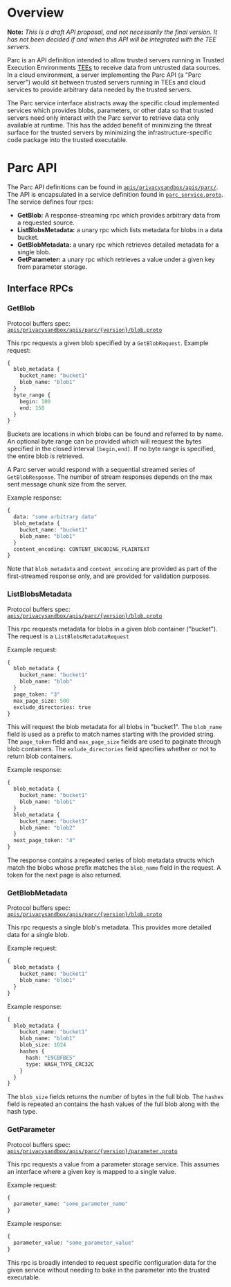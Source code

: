 # Overview

**Note:** _This is a draft API proposal, and not necessarily the final version. It has not been
decided if and when this API will be integrated with the TEE servers._

Parc is an API definition intended to allow trusted servers running in Trusted Execution
Environments
[TEEs](https://github.com/privacysandbox/protected-auction-services-docs/blob/main/public_cloud_tees.md)
to receive data from untrusted data sources. In a cloud environment, a server implementing the Parc
API (a "Parc server") would sit between trusted servers running in TEEs and cloud services to
provide arbitrary data needed by the trusted servers.

The Parc service interface abstracts away the specific cloud implemented services which provides
blobs, parameters, or other data so that trusted servers need only interact with the Parc server to
retrieve data only available at runtime. This has the added benefit of minimizing the threat surface
for the trusted servers by minimizing the infrastructure-specific code package into the trusted
executable.

# Parc API

The Parc API definitions can be found in
[`apis/privacysandbox/apis/parc/`](/apis/privacysandbox/apis/parc/). The API is encapsulated in a
service definition found in
[`parc_service.proto`](/apis/privacysandbox/apis/parc/v0/parc_service.proto). The service defines
four rpcs:

-   **GetBlob:** A response-streaming rpc which provides arbitrary data from a requested source.
-   **ListBlobsMetadata:** a unary rpc which lists metadata for blobs in a data bucket.
-   **GetBlobMetadata:** a unary rpc which retrieves detailed metadata for a single blob.
-   **GetParameter:** a unary rpc which retrieves a value under a given key from parameter storage.

## Interface RPCs

### GetBlob

Protocol buffers spec:
[`apis/privacysandbox/apis/parc/{version}/blob.proto`](/apis/privacysandbox/apis/parc/v0/blob.proto)

This rpc requests a given blob specified by a `GetBlobRequest`. Example request:

```protobuf
{
  blob_metadata {
    bucket_name: "bucket1"
    blob_name: "blob1"
  }
  byte_range {
    begin: 100
    end: 150
  }
}
```

Buckets are locations in which blobs can be found and referred to by name. An optional byte range
can be provided which will request the bytes specified in the closed interval `[begin,end]`. If no
byte range is specified, the entire blob is retrieved.

A Parc server would respond with a sequential streamed series of `GetBlobResponse`. The number of
stream responses depends on the max sent message chunk size from the server.

Example response:

```protobuf
{
  data: "some arbitrary data"
  blob_metadata {
    bucket_name: "bucket1"
    blob_name: "blob1"
  }
  content_encoding: CONTENT_ENCODING_PLAINTEXT
}
```

Note that `blob_metadata` and `content_encoding` are provided as part of the first-streamed response
only, and are provided for validation purposes.

### ListBlobsMetadata

Protocol buffers spec:
[`apis/privacysandbox/apis/parc/{version}/blob.proto`](/apis/privacysandbox/apis/parc/v0/blob.proto)

This rpc requests metadata for blobs in a given blob container ("bucket"). The request is a
`ListBlobsMetadataRequest`

Example request:

```protobuf
{
  blob_metadata {
    bucket_name: "bucket1"
    blob_name: "blob"
  }
  page_token: "3"
  max_page_size: 500
  exclude_directories: true
}
```

This will request the blob metadata for all blobs in "bucket1". The `blob_name` field is used as a
prefix to match names starting with the provided string. The `page_token` field and `max_page_size`
fields are used to paginate through blob containers. The `exlude_directories` field specifies
whether or not to return blob containers.

Example response:

```protobuf
{
  blob_metadata {
    bucket_name: "bucket1"
    blob_name: "blob1"
  }
  blob_metadata {
    bucket_name: "bucket1"
    blob_name: "blob2"
  }
  next_page_token: "4"
}
```

The response contains a repeated series of blob metadata structs which match the blobs whose prefix
matches the `blob_name` field in the request. A token for the next page is also returned.

### GetBlobMetadata

Protocol buffers spec:
[`apis/privacysandbox/apis/parc/{version}/blob.proto`](/apis/privacysandbox/apis/parc/v0/blob.proto)

This rpc requests a single blob's metadata. This provides more detailed data for a single blob.

Example request:

```protobuf
{
  blob_metadata {
    bucket_name: "bucket1"
    blob_name: "blob1"
  }
}
```

Example response:

```protobuf
{
  blob_metadata {
    bucket_name: "bucket1"
    blob_name: "blob1"
    blob_size: 1024
    hashes {
      hash: "E9CBFBE5"
      type: HASH_TYPE_CRC32C
    }
  }
}
```

The `blob_size` fields returns the number of bytes in the full blob. The `hashes` field is repeated
an contains the hash values of the full blob along with the hash type.

### GetParameter

Protocol buffers spec:
[`apis/privacysandbox/apis/parc/{version}/parameter.proto`](/apis/privacysandbox/apis/parc/v0/parameter.proto)

This rpc requests a value from a parameter storage service. This assumes an interface where a given
key is mapped to a single value.

Example request:

```protobuf
{
  parameter_name: "some_parameter_name"
}
```

Example response:

```protobuf
{
  parameter_value: "some_parameter_value"
}
```

This rpc is broadly intended to request specific configuration data for the given service without
needing to bake in the parameter into the trusted executable.
